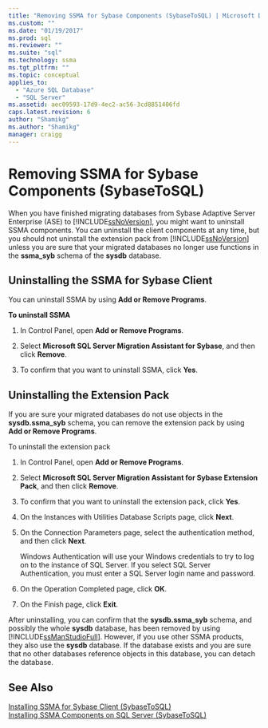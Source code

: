 ```yaml
---
title: "Removing SSMA for Sybase Components (SybaseToSQL) | Microsoft Docs"
ms.custom: ""
ms.date: "01/19/2017"
ms.prod: sql
ms.reviewer: ""
ms.suite: "sql"
ms.technology: ssma
ms.tgt_pltfrm: ""
ms.topic: conceptual
applies_to: 
  - "Azure SQL Database"
  - "SQL Server"
ms.assetid: aec09593-17d9-4ec2-ac56-3cd8851406fd
caps.latest.revision: 6
author: "Shamikg"
ms.author: "Shamikg"
manager: craigg
---
```

# Removing SSMA for Sybase Components (SybaseToSQL)
When you have finished migrating databases from Sybase Adaptive Server Enterprise (ASE) to [!INCLUDE[ssNoVersion](../../includes/ssnoversion_md.md)], you might want to uninstall SSMA components. You can uninstall the client components at any time, but you should not uninstall the extension pack from [!INCLUDE[ssNoVersion](../../includes/ssnoversion_md.md)] unless you are sure that your migrated databases no longer use functions in the **ssma_syb** schema of the **sysdb** database.  
  
## Uninstalling the SSMA for Sybase Client  
You can uninstall SSMA by using **Add or Remove Programs**.  
  
**To uninstall SSMA**  
  
1.  In Control Panel, open **Add or Remove Programs**.  
  
2.  Select **Microsoft SQL Server Migration Assistant for Sybase**, and then click **Remove**.  
  
3.  To confirm that you want to uninstall SSMA, click **Yes**.  
  
## Uninstalling the Extension Pack  
If you are sure your migrated databases do not use objects in the **sysdb.ssma_syb** schema, you can remove the extension pack by using **Add or Remove Programs**.  
  
To uninstall the extension pack  
  
1.  In Control Panel, open **Add or Remove Programs**.  
  
2.  Select **Microsoft SQL Server Migration Assistant for Sybase Extension Pack**, and then click **Remove**.  
  
3.  To confirm that you want to uninstall the extension pack, click **Yes**.  
  
4.  On the Instances with Utilities Database Scripts page, click **Next**.  
  
5.  On the Connection Parameters page, select the authentication method, and then click **Next**.  
  
    Windows Authentication will use your Windows credentials to try to log on to the instance of SQL Server. If you select SQL Server Authentication, you must enter a SQL Server login name and password.  
  
6.  On the Operation Completed page, click **OK**.  
  
7.  On the Finish page, click **Exit**.  
  
After uninstalling, you can confirm that the **sysdb.ssma_syb** schema, and possibly the whole **sysdb** database, has been removed by using [!INCLUDE[ssManStudioFull](../../includes/ssmanstudiofull_md.md)]. However, if you use other SSMA products, they also use the **sysdb** database. If the database exists and you are sure that no other databases reference objects in this database, you can detach the database.  
  
## See Also  
[Installing SSMA  for Sybase Client &#40;SybaseToSQL&#41;](../../ssma/sybase/installing-ssma-for-sybase-client-sybasetosql.md)  
[Installing SSMA Components on SQL Server &#40;SybaseToSQL&#41;](../../ssma/sybase/installing-ssma-components-on-sql-server-sybasetosql.md)  
  
